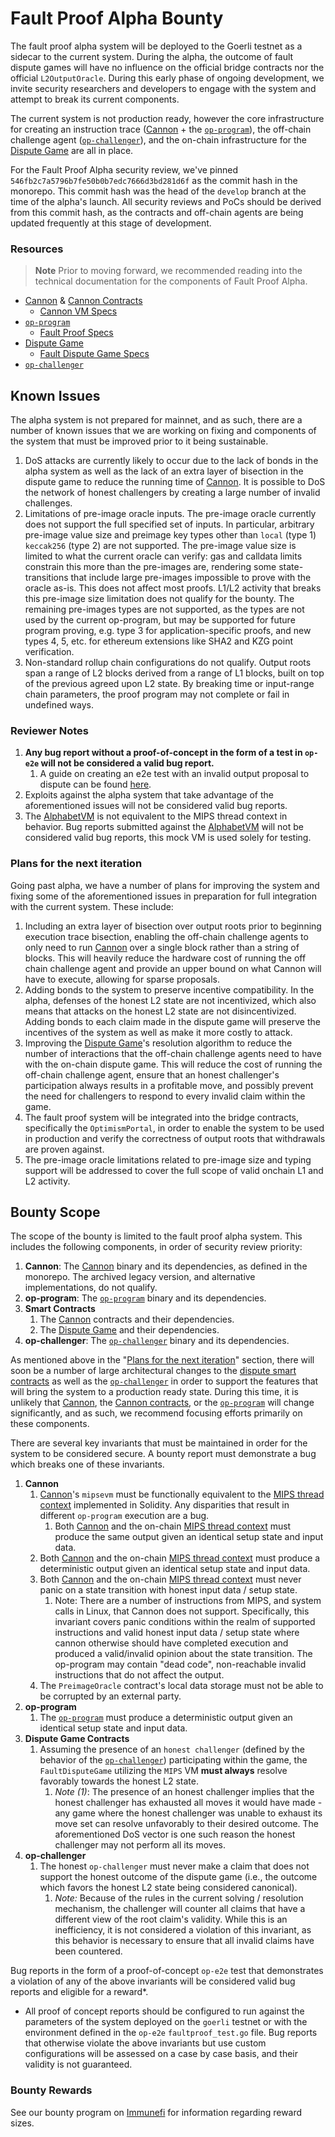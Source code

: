 # Fault Proof Alpha Bounty

The fault proof alpha system will be deployed to the Goerli testnet as a sidecar to the current system. During the alpha, the outcome of fault dispute games will have no influence on the official bridge contracts nor the official `L2OutputOracle`.
During this early phase of ongoing development, we invite security researchers and developers to engage with the system and attempt to break its current components.

The current system is not production ready, however the core infrastructure for creating an instruction trace ([Cannon][cannon] + the [`op-program`][op-program]), the off-chain challenge agent ([`op-challenger`][op-challenger]),
and the on-chain infrastructure for the [Dispute Game][dispute-game] are all in place.

For the Fault Proof Alpha security review, we've pinned `546fb2c7a5796b7fe50b0b7edc7666d3bd281d6f` as the commit hash in the monorepo. This commit hash was the head of the `develop` branch at the time of the alpha's launch. All
security reviews and PoCs should be derived from this commit hash, as the contracts and off-chain agents are being updated frequently at this stage of development.

### Resources

> **Note**
> Prior to moving forward, we recommended reading into the technical documentation for the components of Fault Proof Alpha.

* [Cannon][cannon] & [Cannon Contracts][cannon-contracts]
    * [Cannon VM Specs][cannon-vm-specs]
* [`op-program`][op-program]
    * [Fault Proof Specs][fault-proof-specs]
* [Dispute Game][dispute-game]
    * [Fault Dispute Game Specs][fault-dispute-specs]
* [`op-challenger`][op-challenger]

## Known Issues
The alpha system is not prepared for mainnet, and as such, there are a number of known issues that we are working on fixing and components of the system that must be improved prior to it being sustainable.

1. DoS attacks are currently likely to occur due to the lack of bonds in the alpha system as well as the lack of an extra layer of bisection in the dispute game to reduce the running time of [Cannon][cannon]. It is possible to
    DoS the network of honest challengers by creating a large number of invalid challenges.
1. Limitations of pre-image oracle inputs. The pre-image oracle currently does not support the full specified set of inputs.
    In particular, arbitrary pre-image value size and preimage key types other than `local` (type 1) `keccak256` (type 2) are not supported.
    The pre-image value size is limited to what the current oracle can verify: gas and calldata limits constrain this more than the pre-images are, rendering some state-transitions that include large pre-images impossible to prove with the oracle as-is. This does not affect most proofs. L1/L2 activity that breaks this pre-image size limitation does not qualify for the bounty.
    The remaining pre-images types are not supported, as the types are not used by the current op-program, but may be supported for future program proving, e.g. type 3 for application-specific proofs, and new types 4, 5, etc. for ethereum extensions like SHA2 and KZG point verification.
1. Non-standard rollup chain configurations do not qualify. Output roots span a range of L2 blocks derived from a range of L1 blocks, built on top of the previous agreed upon L2 state. By breaking time or input-range chain parameters, the proof program may not complete or fail in undefined ways.
### Reviewer Notes
1. **Any bug report without a proof-of-concept in the form of a test in `op-e2e` will not be considered a valid bug report.**
    1. A guide on creating an e2e test with an invalid output proposal to dispute can be found [here][invalid-proposal-doc].
1. Exploits against the alpha system that take advantage of the aforementioned issues will not be considered valid bug reports.
1. The [AlphabetVM][alphabet-vm] is not equivalent to the MIPS thread context in behavior. Bug reports submitted against the [AlphabetVM][alphabet-vm] will not be considered valid bug reports, this mock VM is used solely for testing.

### Plans for the next iteration
Going past alpha, we have a number of plans for improving the system and fixing some of the aforementioned issues in preparation for full integration with the current system. These include:
1. Including an extra layer of bisection over output roots prior to beginning execution trace bisection, enabling the off-chain challenge agents to only need to run [Cannon][cannon] over a single block rather than a string of blocks. This will heavily reduce the hardware cost of running the off
   chain challenge agent and provide an upper bound on what Cannon will have to execute, allowing for sparse proposals.
1. Adding bonds to the system to preserve incentive compatibility. In the alpha, defenses of the honest L2 state are not incentivized, which also means that attacks on the honest L2 state are not disincentivized. Adding bonds to each claim
   made in the dispute game will preserve the incentives of the system as well as make it more costly to attack.
1. Improving the [Dispute Game][dispute-game]'s resolution algorithm to reduce the number of interactions that the off-chain challenge agents need to have with the on-chain dispute game. This will reduce the cost of running the off-chain challenge
   agent, ensure that an honest challenger's participation always results in a profitable move, and possibly prevent the need for challengers to respond to every invalid claim within the game.
1. The fault proof system will be integrated into the bridge contracts, specifically the `OptimismPortal`, in order to enable the system to be used in production and verify the correctness of output roots that withdrawals are proven against.
1. The pre-image oracle limitations related to pre-image size and typing support will be addressed to cover the full scope of valid onchain L1 and L2 activity.
## Bounty Scope
The scope of the bounty is limited to the fault proof alpha system. This includes the following components, in order of security review priority:
1. **Cannon**: The [Cannon][cannon] binary and its dependencies, as defined in the monorepo. The archived legacy version, and alternative implementations, do not qualify.
1. **op-program**: The [`op-program`][op-program] binary and its dependencies.
1. **Smart Contracts**
    1. The [Cannon][cannon-contracts] contracts and their dependencies.
    1. The [Dispute Game][dispute-game] and their dependencies.
1. **op-challenger**: The [`op-challenger`][op-challenger] binary and its dependencies.

As mentioned above in the "[Plans for the next iteration](#plans-for-the-next-iteration)" section, there will soon be a number of large architectural changes to the [dispute smart contracts][dispute-game]
as well as the [`op-challenger`][op-challenger] in order to support the features that will bring the system to a production ready state. During this time, it is unlikely that [Cannon][cannon], the [Cannon contracts][cannon-contracts],
or the [`op-program`][op-program] will change significantly, and as such, we recommend focusing efforts primarily on these components.

There are several key invariants that must be maintained in order for the system to be considered secure. A bounty report must demonstrate a bug which breaks one of these invariants.
1. **Cannon**
    1. [Cannon][cannon]'s `mipsevm` must be functionally equivalent to the [MIPS thread context][cannon-contracts] implemented in Solidity. Any disparities that result in different `op-program` execution are a bug.
        1. Both [Cannon][cannon] and the on-chain [MIPS thread context][cannon-contracts] must produce the same output given an identical setup state and input data.
    1. Both [Cannon][cannon] and the on-chain [MIPS thread context][cannon-contracts] must produce a deterministic output given an identical setup state and input data.
    1. Both [Cannon][cannon] and the on-chain [MIPS thread context][cannon-contracts] must never panic on a state transition with honest input data / setup state.
        1. Note: There are a number of instructions from MIPS, and system calls in Linux, that Cannon does not support. Specifically, this invariant covers panic conditions within the realm of supported instructions and valid honest input data / setup state where cannon otherwise should have completed execution and produced a valid/invalid opinion about the state transition. The op-program may contain "dead code", non-reachable invalid instructions that do not affect the output.
    1. The `PreimageOracle` contract's local data storage must not be able to be corrupted by an external party.
1. **op-program**
    1. The [`op-program`][op-program] must produce a deterministic output given an identical setup state and input data.
1. **Dispute Game Contracts**
    1. Assuming the presence of an `honest challenger` (defined by the behavior of the [`op-challenger`][op-challenger]) participating within the game, the `FaultDisputeGame` utilizing the `MIPS` VM **must always** resolve favorably towards the honest L2 state.
        1. *Note (1)*: The presence of an honest challenger implies that the honest challenger has exhausted all moves it would have made - any game where the honest challenger was unable to exhaust its move set can resolve unfavorably to their desired outcome. The aforementioned DoS vector is one such reason the honest challenger may not perform all its moves.
1. **op-challenger**
    1. The honest `op-challenger` must never make a claim that does not support the honest outcome of the dispute game (i.e., the outcome which favors the honest L2 state being considered canonical).
        1. *Note:* Because of the rules in the current solving / resolution mechanism, the challenger will counter all claims that have a different view of the root claim's validity. While this is an inefficiency, it is not considered a violation of this invariant, as this behavior is necessary to ensure that all invalid claims have been countered.

Bug reports in the form of a proof-of-concept `op-e2e` test that demonstrates a violation of any of the above invariants will be considered valid bug reports and eligible for a reward*.

* All proof of concept reports should be configured to run against the parameters of the system deployed on the `goerli` testnet or with the environment defined in the `op-e2e` `faultproof_test.go` file. Bug reports that otherwise violate the above invariants
but use custom configurations will be assessed on a case by case basis, and their validity is not guaranteed.

### Bounty Rewards
See our bounty program on [Immunefi][immunefi] for information regarding reward sizes.

<!-- LINKS -->
[cannon]: https://github.com/DougNorm/optimism/tree/develop/cannon
[cannon-vm-specs]: https://github.com/DougNorm/optimism/blob/develop/specs/cannon-fault-proof-vm.md
[dispute-game]: https://github.com/DougNorm/optimism/tree/develop/packages/contracts-bedrock/src/dispute
[fault-dispute-specs]: https://github.com/DougNorm/optimism/blob/develop/specs/fault-dispute-game.md
[cannon-contracts]: https://github.com/DougNorm/optimism/tree/develop/packages/contracts-bedrock/src/cannon
[op-program]: https://github.com/DougNorm/optimism/tree/develop/op-program
[op-challenger]: https://github.com/DougNorm/optimism/tree/develop/op-challenger
[alphabet-vm]: https://github.com/DougNorm/optimism/blob/c1cbacef0097c28f999e3655200e6bd0d4dba9f2/packages/contracts-bedrock/test/FaultDisputeGame.t.sol#L977-L1005
[fault-proof-specs]: https://github.com/DougNorm/optimism/blob/develop/specs/fault-proof.md
[immunefi]: https://immunefi.com/bounty/optimism/
[invalid-proposal-doc]: https://github.com/DougNorm/optimism/blob/develop/docs/fault-proof-alpha/invalid-proposals.md
